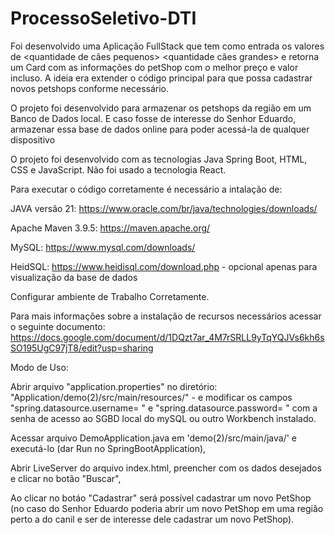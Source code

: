 # ProcessoSeletivo-DTI

Foi desenvolvido uma Aplicação FullStack que tem como entrada os valores de <data> <quantidade de cães pequenos> <quantidade cães grandes> e retorna um Card com as informações
do petShop com o melhor preço e valor incluso.
A ideia era extender o código principal para que possa cadastrar novos petshops conforme necessário.

O projeto foi desenvolvido para armazenar os petshops da região em um Banco de Dados local. E caso fosse de interesse do Senhor Eduardo, armazenar essa base de dados online para poder acessá-la de qualquer dispositivo



O projeto foi desenvolvido com as tecnologias Java Spring Boot, HTML, CSS e JavaScript.
Não foi usado a tecnologia React.



Para executar o código corretamente é necessário a intalação de:

JAVA versão 21: https://www.oracle.com/br/java/technologies/downloads/

Apache Maven 3.9.5: https://maven.apache.org/

MySQL: https://www.mysql.com/downloads/

HeidSQL: https://www.heidisql.com/download.php - opcional apenas para visualização da base de dados

Configurar ambiente de Trabalho Corretamente.

Para mais informações sobre a instalação de recursos necessários acessar o seguinte documento: 
https://docs.google.com/document/d/1DQzt7ar_4M7rSRLL9yTqYQJVs6kh6sSO195UgC97jT8/edit?usp=sharing



Modo de Uso:

Abrir arquivo "application.properties" no diretório: "Application/demo(2)/src/main/resources/" - 
e modificar os campos "spring.datasource.username= " e "spring.datasource.password= " com a senha de acesso ao SGBD local do mySQL ou outro Workbench instalado.

Acessar arquivo DemoApplication.java em 'demo(2)/src/main/java/' e executá-lo (dar Run no SpringBootApplication),

Abrir LiveServer do arquivo index.html, preencher com os dados desejados e clicar no botão "Buscar", 

Ao clicar no botáo "Cadastrar" será possível cadastrar um novo PetShop (no caso do Senhor Eduardo poderia abrir um novo PetShop em uma região perto a do canil e ser de interesse dele cadastrar um novo PetShop).

